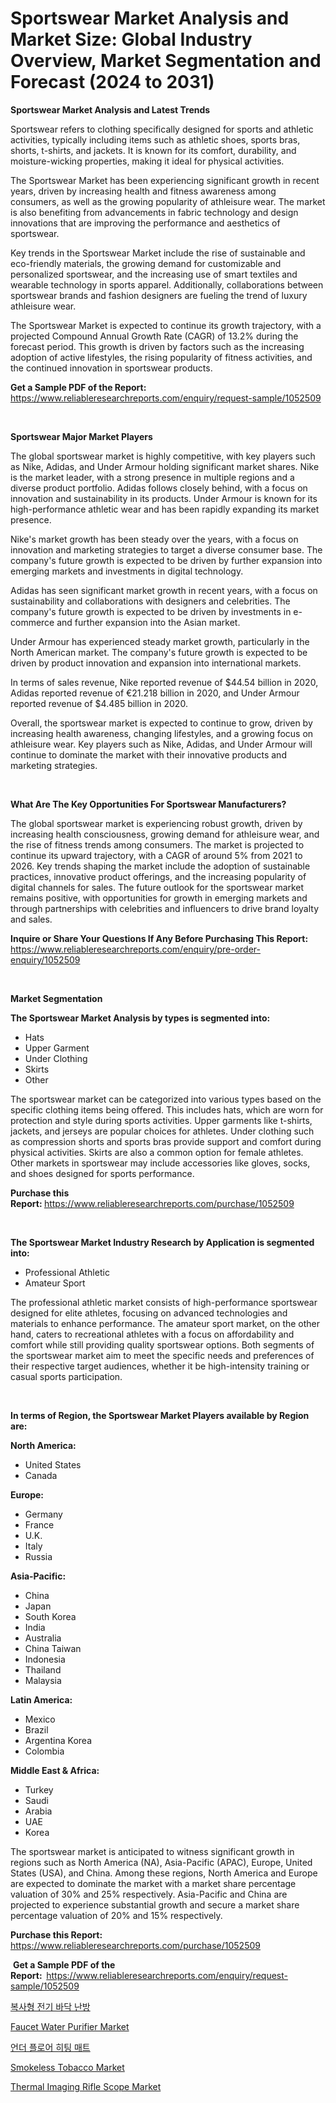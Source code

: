 <p><h1>Sportswear Market Analysis and Market Size: Global Industry Overview, Market Segmentation and Forecast (2024 to 2031)</h1></p><p><strong>Sportswear Market Analysis and Latest Trends</strong></p>
<p><p>Sportswear refers to clothing specifically designed for sports and athletic activities, typically including items such as athletic shoes, sports bras, shorts, t-shirts, and jackets. It is known for its comfort, durability, and moisture-wicking properties, making it ideal for physical activities.</p><p>The Sportswear Market has been experiencing significant growth in recent years, driven by increasing health and fitness awareness among consumers, as well as the growing popularity of athleisure wear. The market is also benefiting from advancements in fabric technology and design innovations that are improving the performance and aesthetics of sportswear.</p><p>Key trends in the Sportswear Market include the rise of sustainable and eco-friendly materials, the growing demand for customizable and personalized sportswear, and the increasing use of smart textiles and wearable technology in sports apparel. Additionally, collaborations between sportswear brands and fashion designers are fueling the trend of luxury athleisure wear.</p><p>The Sportswear Market is expected to continue its growth trajectory, with a projected Compound Annual Growth Rate (CAGR) of 13.2% during the forecast period. This growth is driven by factors such as the increasing adoption of active lifestyles, the rising popularity of fitness activities, and the continued innovation in sportswear products.</p></p>
<p><strong>Get a Sample PDF of the Report:&nbsp;</strong> <a href="https://www.reliableresearchreports.com/enquiry/request-sample/1052509">https://www.reliableresearchreports.com/enquiry/request-sample/1052509</a></p>
<p>&nbsp;</p>
<p><strong>Sportswear Major Market Players</strong></p>
<p><p>The global sportswear market is highly competitive, with key players such as Nike, Adidas, and Under Armour holding significant market shares. Nike is the market leader, with a strong presence in multiple regions and a diverse product portfolio. Adidas follows closely behind, with a focus on innovation and sustainability in its products. Under Armour is known for its high-performance athletic wear and has been rapidly expanding its market presence.</p><p>Nike's market growth has been steady over the years, with a focus on innovation and marketing strategies to target a diverse consumer base. The company's future growth is expected to be driven by further expansion into emerging markets and investments in digital technology.</p><p>Adidas has seen significant market growth in recent years, with a focus on sustainability and collaborations with designers and celebrities. The company's future growth is expected to be driven by investments in e-commerce and further expansion into the Asian market.</p><p>Under Armour has experienced steady market growth, particularly in the North American market. The company's future growth is expected to be driven by product innovation and expansion into international markets.</p><p>In terms of sales revenue, Nike reported revenue of $44.54 billion in 2020, Adidas reported revenue of €21.218 billion in 2020, and Under Armour reported revenue of $4.485 billion in 2020.</p><p>Overall, the sportswear market is expected to continue to grow, driven by increasing health awareness, changing lifestyles, and a growing focus on athleisure wear. Key players such as Nike, Adidas, and Under Armour will continue to dominate the market with their innovative products and marketing strategies.</p></p>
<p>&nbsp;</p>
<p><strong>What Are The Key Opportunities For Sportswear Manufacturers?</strong></p>
<p><p>The global sportswear market is experiencing robust growth, driven by increasing health consciousness, growing demand for athleisure wear, and the rise of fitness trends among consumers. The market is projected to continue its upward trajectory, with a CAGR of around 5% from 2021 to 2026. Key trends shaping the market include the adoption of sustainable practices, innovative product offerings, and the increasing popularity of digital channels for sales. The future outlook for the sportswear market remains positive, with opportunities for growth in emerging markets and through partnerships with celebrities and influencers to drive brand loyalty and sales.</p></p>
<p><strong>Inquire or Share Your Questions If Any Before Purchasing This Report:</strong> <a href="https://www.reliableresearchreports.com/enquiry/pre-order-enquiry/1052509">https://www.reliableresearchreports.com/enquiry/pre-order-enquiry/1052509</a></p>
<p>&nbsp;</p>
<p><strong>Market Segmentation</strong></p>
<p><strong>The Sportswear Market Analysis by types is segmented into:</strong></p>
<p><ul><li>Hats</li><li>Upper Garment</li><li>Under Clothing</li><li>Skirts</li><li>Other</li></ul></p>
<p><p>The sportswear market can be categorized into various types based on the specific clothing items being offered. This includes hats, which are worn for protection and style during sports activities. Upper garments like t-shirts, jackets, and jerseys are popular choices for athletes. Under clothing such as compression shorts and sports bras provide support and comfort during physical activities. Skirts are also a common option for female athletes. Other markets in sportswear may include accessories like gloves, socks, and shoes designed for sports performance.</p></p>
<p><strong>Purchase this Report:&nbsp;</strong><a href="https://www.reliableresearchreports.com/purchase/1052509">https://www.reliableresearchreports.com/purchase/1052509</a></p>
<p>&nbsp;</p>
<p><strong>The Sportswear Market Industry Research by Application is segmented into:</strong></p>
<p><ul><li>Professional Athletic</li><li>Amateur Sport</li></ul></p>
<p><p>The professional athletic market consists of high-performance sportswear designed for elite athletes, focusing on advanced technologies and materials to enhance performance. The amateur sport market, on the other hand, caters to recreational athletes with a focus on affordability and comfort while still providing quality sportswear options. Both segments of the sportswear market aim to meet the specific needs and preferences of their respective target audiences, whether it be high-intensity training or casual sports participation.</p></p>
<p>&nbsp;</p>
<p><strong>In terms of Region, the Sportswear Market Players available by Region are:</strong></p>
<p>
    <p> <strong> North America: </strong>
        <ul>
            <li>United States</li>
            <li>Canada</li>
        </ul>
        </p> 
    <p> <strong> Europe: </strong>
        <ul>
            <li>Germany</li>
            <li>France</li>
            <li>U.K.</li>
            <li>Italy</li>
            <li>Russia</li>
        </ul>
        </p> 
    <p> <strong> Asia-Pacific: </strong>
        <ul>
            <li>China</li>
            <li>Japan</li>
            <li>South Korea</li>
            <li>India</li>
            <li>Australia</li>
            <li>China Taiwan</li>
            <li>Indonesia</li>
            <li>Thailand</li>
            <li>Malaysia</li>
        </ul>
        </p> 
    <p> <strong> Latin America: </strong>
        <ul>
            <li>Mexico</li>
            <li>Brazil</li>
            <li>Argentina Korea</li>
            <li>Colombia</li>
        </ul>
        </p> 
    <p> <strong> Middle East & Africa: </strong>
        <ul>
            <li>Turkey</li>
            <li>Saudi</li>
            <li>Arabia</li>
            <li>UAE</li>
            <li>Korea</li>
        </ul>
    </p>
    </p>
<p><p>The sportswear market is anticipated to witness significant growth in regions such as North America (NA), Asia-Pacific (APAC), Europe, United States (USA), and China. Among these regions, North America and Europe are expected to dominate the market with a market share percentage valuation of 30% and 25% respectively. Asia-Pacific and China are projected to experience substantial growth and secure a market share percentage valuation of 20% and 15% respectively.</p></p>
<p><strong>Purchase this Report: </strong><a href="https://www.reliableresearchreports.com/purchase/1052509">https://www.reliableresearchreports.com/purchase/1052509</a></p>
<p>&nbsp;<strong>Get a Sample PDF of the Report:&nbsp;&nbsp;</strong><a href="https://www.reliableresearchreports.com/enquiry/request-sample/1052509">https://www.reliableresearchreports.com/enquiry/request-sample/1052509</a></p>
<p><strong></strong></p>
<p><p><a href="https://github.com/vsn7qpua81q/Market-Research-Report-List-1/blob/main/19024312649.md">복사형 전기 바닥 난방</a></p><p><a href="https://github.com/Whitneyboyettebo9kiw7yr13/Market-Research-Report-List-1/blob/main/faucet-water-purifier-market.md">Faucet Water Purifier Market</a></p><p><a href="https://github.com/trmesnao7959541/Market-Research-Report-List-1/blob/main/72894272648.md">언더 플로어 히팅 매트</a></p><p><a href="https://github.com/sonuprakash1/Market-Research-Report-List-1/blob/main/smokeless-tobacco-market.md">Smokeless Tobacco Market</a></p><p><a href="https://issuu.com/reportprime-2/docs/thermal-imaging-rifle-scope-market-size-2030.pptx">Thermal Imaging Rifle Scope Market</a></p></p>
